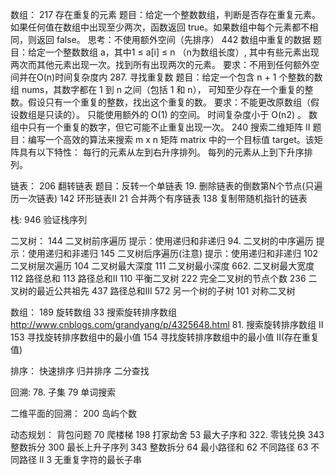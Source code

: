 数组：
217 存在重复的元素
    题目：给定一个整数数组，判断是否存在重复元素。
        如果任何值在数组中出现至少两次，函数返回 true。如果数组中每个元素都不相同，则返回 false。
    思考：不使用额外空间（先排序）
442 数组中重复的数据
    题目：给定一个整数数组 a，其中1 ≤ a[i] ≤ n （n为数组长度）, 其中有些元素出现两次而其他元素出现一次。找到所有出现两次的元素。
    要求：不用到任何额外空间并在O(n)时间复杂度内
287. 寻找重复数
    题目：给定一个包含 n + 1 个整数的数组 nums，其数字都在 1 到 n 之间（包括 1 和 n），
        可知至少存在一个重复的整数。假设只有一个重复的整数，找出这个重复的数。
    要求：不能更改原数组（假设数组是只读的）。
        只能使用额外的 O(1) 的空间。
        时间复杂度小于 O(n2) 。
        数组中只有一个重复的数字，但它可能不止重复出现一次。
240 搜索二维矩阵 II
    题目：编写一个高效的算法来搜索 m x n 矩阵 matrix 中的一个目标值 target。该矩阵具有以下特性：
        每行的元素从左到右升序排列。
        每列的元素从上到下升序排列。

链表：
206 翻转链表
    题目：反转一个单链表
19. 删除链表的倒数第N个节点(只遍历一次链表)
142 环形链表II
21 合并两个有序链表
138 复制带随机指针的链表

栈:
946 验证栈序列

二叉树：
144 二叉树前序遍历
    提示：使用递归和非递归
94. 二叉树的中序遍历
    提示：使用递归和非递归
145 二叉树后序遍历(注意)
    提示：使用递归和非递归
102 二叉树层次遍历
104 二叉树最大深度
111 二叉树最小深度
662. 二叉树最大宽度
112 路径总和
113 路径总和II
110 平衡二叉树
222 完全二叉树的节点个数
236 二叉树的最近公共祖先
437 路径总和III
572 另一个树的子树
101 对称二叉树

数组：
189 旋转数组
33  搜索旋转排序数组 http://www.cnblogs.com/grandyang/p/4325648.html
81. 搜索旋转排序数组 II
153 寻找旋转排序数组中的最小值
154 寻找旋转排序数组中的最小值 II(存在重复值)

排序：
快速排序
归并排序
二分查找

回溯:
78. 子集
79 单词搜索

二维平面的回溯：
200 岛屿个数


动态规划：
背包问题
70 爬楼梯
198 打家劫舍
53 最大子序和
322. 零钱兑换
343 整数拆分
300 最长上升子序列
343 整数拆分
64 最小路径和
62 不同路径
63 不同路径 II
3 无重复字符的最长子串
